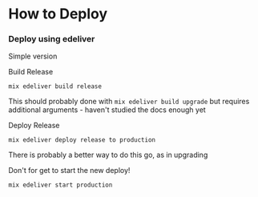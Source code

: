 # How to Deploy

### Deploy using edeliver

Simple version

Build Release

`mix edeliver build release`

This should probably done with `mix edeliver build upgrade` but requires
additional arguments - haven't studied the docs enough yet

Deploy Release

`mix edeliver deploy release to production`

There is probably a better way to do this go, as in upgrading

Don't for get to start the new deploy!

`mix edeliver start production`